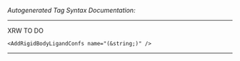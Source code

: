 _Autogenerated Tag Syntax Documentation:_

---
XRW TO DO

```
<AddRigidBodyLigandConfs name="(&string;)" />
```



---
